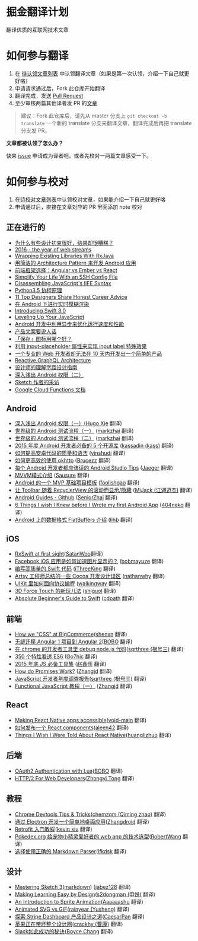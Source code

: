 # 掘金翻译计划

翻译优质的互联网技术文章

# 如何参与翻译

1. 在 [待认领文章列表](https://github.com/xitu/gold-miner/issues?q=is%3Aissue+is%3Aopen+label%3A%E6%96%87%E7%AB%A0%E8%AE%A4%E9%A2%86) 中认领翻译文章（如果是第一次认领，介绍一下自己就更好咯）
2. 申请请求通过后，Fork 此仓库开始翻译
3. 翻译完成，发送 [Pull Request](https://github.com/xitu/gold-miner/pull/new/master)
4. 至少审核两篇其他译者发 PR 的[文章](https://github.com/xitu/gold-miner/pulls?q=is%3Apr+is%3Aopen+label%3A%E6%A0%A1%E5%AF%B9%E8%AE%A4%E9%A2%86)

> 建议：Fork 此仓库后，请先从 master 分支上 `git checkout -b translate` 一个新的 translate 分支来翻译文章，翻译完成后再把 translate 分支发 PR。

**文章都被认领了怎么办？**

快来 [issue](https://github.com/xitu/gold-miner/issues/new) 申请成为译者吧，或者先校对一两篇文章感受一下。

# 如何参与校对

1. 在[待校对文章列表](https://github.com/xitu/gold-miner/issues?q=is%3Aissue+is%3Aopen+label%3A%E6%A0%A1%E5%AF%B9%E8%AE%A4%E9%A2%86)中认领校对文章，如果能介绍一下自己就更好咯
2. 申请通过后，直接在文章对应的 PR 里面添加 note 校对

## 正在进行的

*  [为什么有些设计初衷很好，结果却很糟糕？](https://github.com/xitu/gold-miner/issues/182)
*  [2016 - the year of web streams](https://github.com/xitu/gold-miner/issues/178)
*  [Wrapping Existing Libraries With RxJava](https://github.com/xitu/gold-miner/issues/181)
*  [用简洁的 Architecture Pattern 来开发 Android 应用](https://github.com/xitu/gold-miner/issues/180)
*  [前端框架选择：Angular vs Ember vs React](https://github.com/xitu/gold-miner/issues/177)
*  [Simplify Your Life With an SSH Config File](https://github.com/xitu/gold-miner/issues/175)
*  [Disassembling JavaScript's IIFE Syntax](https://github.com/xitu/gold-miner/issues/174)
*  [Python3.5 协程原理](https://github.com/xitu/gold-miner/issues/173)
*  [11 Top Designers Share Honest Career Advice](https://github.com/xitu/gold-miner/issues/172)
*  [在 Android 下进行实时模糊渲染](https://github.com/xitu/gold-miner/issues/164)
*  [Introducing Swift 3.0](https://github.com/xitu/gold-miner/issues/163)
*  [Leveling Up Your JavaScript](https://github.com/xitu/gold-miner/issues/162)
*  [Android 开发中利用异步来优化运行速度和性能](https://github.com/xitu/gold-miner/issues/161)
*  [产品文案要说人话](https://github.com/xitu/gold-miner/issues/152)
*  [「保存」图标用哪个好？](https://github.com/xitu/gold-miner/issues/151)
*  [利用 input-placeholder 属性来实现 input label 特殊效果](https://github.com/xitu/gold-miner/issues/149)
*  [一个专业的 Web 开发者却无法在 10 天内开发出一个简单的产品](https://github.com/xitu/gold-miner/issues/150)
*  [Reactive GraphQL Architecture](https://github.com/xitu/gold-miner/issues/146)
*  [设计师的理解字距设计指南](https://github.com/xitu/gold-miner/issues/134)
*  [深入浅出 Android 权限（二）](https://github.com/xitu/gold-miner/issues/133)
*  [Sketch 作者的采访](https://github.com/xitu/gold-miner/issues/118)
*  [Google Cloud Functions 文档](https://github.com/xitu/gold-miner/issues/104)

## Android

*  [深入浅出 Android 权限（一）](http://gold.xitu.io/entry/56d11137c24aa800544db479)([Hugo Xie](https://github.com/xcc3641) 翻译)
*  [世界级的 Android 测试流程（一）](https://github.com/xitu/gold-miner/blob/master/TODO/world-class-testing-development-pipeline-for-android.md) ([markzhai](https://github.com/markzhai) 翻译)
*  [世界级的 Android 测试流程（二）](http://gold.xitu.io/entry/56cd87ba7db2a26229196d01) ([markzhai](https://github.com/markzhai) 翻译)
* [2015 年度 Android 开发者必备的 5 个开源库](https://github.com/xitu/gold-miner/blob/master/TODO/Top-5-Android-libraries-every-Android-developer-should-know-about.md) ([kassadin (kass)](https://github.com/kassadin) 翻译)
* [如何提高安卓代码的质量和语法](http://gold.xitu.io/entry/56cd6ebb99a6ce005a2887e3) ([yinshudi](https://github.com/yinshudi) 翻译)
* [如何更高效的使用 okhttp](http://gold.xitu.io/entry/56ca8873d342d300544bdbf8) ([Brucezz](https://github.com/brucezz) 翻译)
* [每个 Android 开发者都应该读的 Android Studio Tips](http://gold.xitu.io/entry/56c1556179bc440054fd4e6b) ([Jaeger](https://github.com/laobie) 翻译)
* [MVVM模式介绍](http://gold.xitu.io/entry/56cbf38771cfe40054eb3a34) ([Sausure](https://github.com/Sausure) 翻译)
* [Android 的一个 MVP 基础项目模板](http://gold.xitu.io/entry/56cd79c12e958a69f944984c) ([foolishgao](https://github.com/foolishgao) 翻译)
* [让 Toolbar 随着 RecyclerView 的滚动而显示/隐藏](http://gold.xitu.io/entry/56cd9c9dd342d30054ca35b8) ([MiJack (江湖迈杰)](https://github.com/MiJack) 翻译)
* [Android Guides - Github](http://gold.xitu.io/entry/5584f8e9e4b09e372efeca9a) ([SeniorZhai](https://github.com/SeniorZhai) 翻译)
* [6 Things I wish I Knew before I Wrote my first Android App](https://github.com/xitu/gold-miner/blob/master/TODO/things-i-wish-i-knew-before-i-wrote-my-first-android-app.md) ([404neko](https://github.com/404neko) 翻译)
* [Android 上的数据格式 FlatBuffers 介绍](http://gold.xitu.io/entry/56cd8fff75c4cd339a03d1a4) ([lihb](https://github.com/lihb) 翻译)

## iOS

* [RxSwift at first sight](http://gold.xitu.io/entry/56d5528a1532bc004c6e913a)([SatanWoo](https://github.com/SatanWoo)翻译）
* [Facebook iOS 应用是如何加速图片显示的？](https://github.com/xitu/gold-miner/blob/master/TODO/faster-photos-in-facebook-for-ios.md) ([bobmayuze](https://github.com/bobmayuze) 翻译)
* [编写高质量的 Swift 代码](http://gold.xitu.io/entry/56b60c97816dfa005ae0c0d4) ([iThreeKing](https://github.com/iThreeKing) 翻译)
* [Artsy 工程师总结的一些 Cocoa 开发设计误区](http://gold.xitu.io/entry/56cbd1338ac2470053b55ce5) ([nathanwhy](https://github.com/nathanwhy) 翻译)
* [UIKit 里如何面向协议编程](https://github.com/xitu/gold-miner/blob/master/TODO/ios-9-tutorial-series-protocol-oriented-programming-with-uikit.md) ([walkingway](https://github.com/walkingway) 翻译)
* [3D Force Touch 的新玩儿法](http://gold.xitu.io/entry/56cbd3ec1532bc00535cb0e9) ([shiguol](https://github.com/shiguol) 翻译)
* [Absolute Beginner's Guide to Swift](http://gold.xitu.io/entry/56cbd7e3128fe10058092760) ([cdpath](https://github.com/cdpath) 翻译)

## 前端

* [How we "CSS" at BigCommerce](http://gold.xitu.io/entry/56ce82cbc24aa800520f4215)([shenxn](https://github.com/shenxn) 翻译)
* [无缝迁移 Angular 1 项目到 Angular 2](http://gold.xitu.io/entry/56d3bd6a1ea493005c1eddfa)([BOBO](https://github.com/CoderBOBO) 翻译)
* [在 chrome 的开发者工具里 debug node.js 代码](http://gold.xitu.io/entry/56d3cfea6be3ff005c5f9b89)([sqrthree (根号三)](https://github.com/sqrthree) 翻译)
* [350 个特性看透 ES6](https://github.com/xitu/gold-miner/blob/master/TODO/es6.md) ([Go7hic](https://github.com/dyygtfx) 翻译)
* [2015 年底 JS 必备工具集](https://github.com/xitu/gold-miner/blob/master/TODO/must-see-javascript-dev-tools-that-put-other-dev-tools-to-shame.md) ([赵鑫晖](https://github.com/zxc0328) 翻译)
* [How do Promises Work?](http://gold.xitu.io/entry/56cc0bcf8ac2470053b7c5ab) ([Zhangjd](https://github.com/Zhangjd) 翻译)
* [JavaScript 开发者年度调查报告](http://gold.xitu.io/entry/56ca985071cfe40054d98994)([sqrthree (根号三)](https://github.com/sqrthree) 翻译)
*  [Functional JavaScript 教程（一）](http://gold.xitu.io/entry/56d4e8b57db2a200556c64cb)  ([Zhangjd](https://github.com/zhangjd) 翻译)

## React

* [Making React Native apps accessible](http://gold.xitu.io/entry/56cc0ab299a6ce005a1c3b2b)([void-main](https://github.com/void-main) 翻译)
* [如何发布一个 React components](http://gold.xitu.io/entry/56ce8d1fc24aa800520f94e8)([aleen42](https://github.com/aleen42) 翻译)
* [Things I Wish I Were Told About React Native](http://gold.xitu.io/entry/56cbf55cefa631005c441d9b)([huanglizhuo](https://github.com/huanglizhuo) 翻译)

## 后端

*  [OAuth2 Authentication with Lua](http://gold.xitu.io/entry/56cd222199a6ce005a25b9ef)([BOBO](https://github.com/CoderBOBO) 翻译)
*  [HTTP/2 For Web Developers](http://gold.xitu.io/entry/56ce7d1a1532bc005372a7fa)([Zhongyi Tong](https://github.com/geeeeeeeeek) 翻译)
 
## 教程

* [Chrome Devtools Tips & Tricks](https://github.com/xitu/gold-miner/blob/master/TODO/chrome-devtools.md)([chemzqm (Qiming zhao)](https://github.com/chemzqm) 翻译)
* [通过 Electron 开发一个简单地桌面应用](http://gold.xitu.io/entry/56aae5e4a633bd0257ae4ab8)([Zhangdroid](https://github.com/Zhangdroid) 翻译)
* [Retrofit 入门教程](http://gold.xitu.io/entry/56cc4085128fe100580dd0ca)([kevin xiu](https://github.com/xiuweikang) 翻译)
* [Pokedex.org 给宠物小精灵爱好者的 web app 的技术选型](https://github.com/xitu/gold-miner/blob/master/TODO/introducing-pokedex-org.md)([RobertWang](https://github.com/RobertWang) 翻译)
* [选择使用正确的 Markdown Parser](http://gold.xitu.io/entry/56ce79db1532bc0053728c2f)([lfkdsk](https://github.com/lfkdsk) 翻译)

## 设计

* [Mastering Sketch 3](http://gold.xitu.io/entry/5659daf9ddb299ad38f9e446)([markdown](https://github.com/xitu/gold-miner/blob/master/TODO/sketch-mastering.md)) ([jabez128](https://github.com/jabez128) 翻译)
* [Making Learning Easy by Design](http://gold.xitu.io/entry/56cbbf9671cfe40054e91c02)([s2dongman (申悦)](https://github.com/s2dongman) 翻译)
* [An Introduction to Sprite Animation](https://github.com/xitu/gold-miner/blob/master/TODO/sprite-animation.md)([Aaaaaashu](https://github.com/Aaaaaashu?tab=repositories) 翻译)
* [Animated SVG vs GIF](http://gold.xitu.io/entry/56cb0c95efa631005c3a50f2)([rainyear (Yusheng)](https://github.com/rainyear) 翻译)
* [探索 Stripe Dashboard 产品设计之道](http://gold.xitu.io/entry/56c7cad1d342d30054334db5)([CaesarPan](https://github.com/CaesarPan) 翻译)
* [苹果正在带坏整个设计圈](https://github.com/xitu/gold-miner/blob/master/TODO/how-apple.md)([crackhy (曹康)](https://github.com/crackhy) 翻译)
* [Slack如此成功的秘诀](http://gold.xitu.io/entry/56cbd5427db2a20051a7dbb2)([Boyce Chang](https://github.com/boycechang) 翻译)

